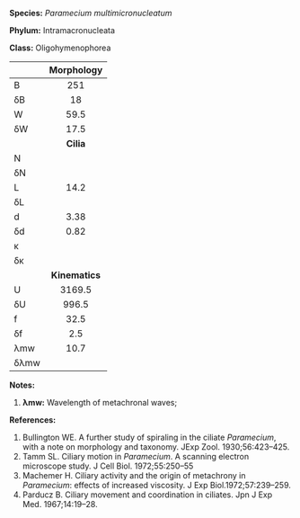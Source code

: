 **Species:** *Paramecium multimicronucleatum*

**Phylum:** Intramacronucleata

**Class:** Oligohymenophorea

|      | **Morphology** |
| :--- | :------------: |
| B    | 251 |
| δB   | 18 |
| W    | 59.5 |
| δW   | 17.5 |
|      | **Cilia** |
| N    |  |
| δN   |  |
| L    | 14.2 |
| δL   |  |
| d    | 3.38 |
| δd   | 0.82 |
| κ    |  |
| δκ   |  |
|      | **Kinematics** |
| U    | 3169.5 |
| δU   | 996.5 |
| f    | 32.5 |
| δf   | 2.5 |
| λmw  | 10.7 |
| δλmw |  |

**Notes:**

1. **λmw:** Wavelength of metachronal waves;

**References:**

1. Bullington WE.  A further study of spiraling in the ciliate *Paramecium*, with a note on morphology and taxonomy.  JExp Zool. 1930;56:423–425.
1. Tamm SL.  Ciliary motion in *Paramecium*. A scanning electron microscope study.  J Cell Biol. 1972;55:250–55
1. Machemer H.  Ciliary activity and the origin of metachrony in *Paramecium*:  effects of increased viscosity.  J Exp Biol.1972;57:239–259.
1. Parducz B.  Ciliary movement and coordination in ciliates.  Jpn J Exp Med. 1967;14:19–28.
